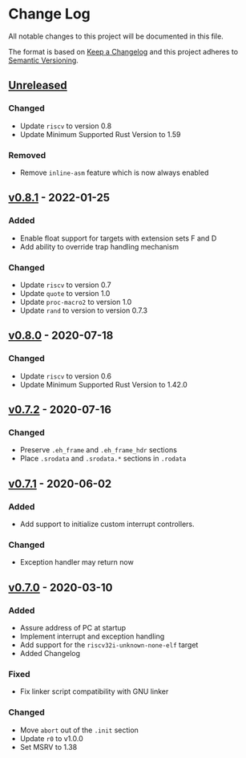 # Change Log

All notable changes to this project will be documented in this file.

The format is based on [Keep a Changelog](http://keepachangelog.com/)
and this project adheres to [Semantic Versioning](http://semver.org/).

## [Unreleased]

### Changed

- Update `riscv` to version 0.8
- Update Minimum Supported Rust Version to 1.59

### Removed

- Remove `inline-asm` feature which is now always enabled

## [v0.8.1] - 2022-01-25

### Added

- Enable float support for targets with extension sets F and D
- Add ability to override trap handling mechanism

### Changed

- Update `riscv` to version 0.7
- Update `quote` to version 1.0
- Update `proc-macro2` to version 1.0
- Update `rand` to version to version 0.7.3

## [v0.8.0] - 2020-07-18

### Changed

- Update `riscv` to version 0.6
- Update Minimum Supported Rust Version to 1.42.0

## [v0.7.2] - 2020-07-16

### Changed

- Preserve `.eh_frame` and `.eh_frame_hdr` sections
- Place `.srodata` and `.srodata.*` sections in `.rodata`

## [v0.7.1] - 2020-06-02

### Added

- Add support to initialize custom interrupt controllers.

### Changed

- Exception handler may return now

## [v0.7.0] - 2020-03-10

### Added

- Assure address of PC at startup
- Implement interrupt and exception handling
- Add support for the `riscv32i-unknown-none-elf` target
- Added Changelog

### Fixed

- Fix linker script compatibility with GNU linker

### Changed

- Move `abort` out of the `.init` section
- Update `r0` to v1.0.0
- Set MSRV to 1.38


[Unreleased]: https://github.com/rust-embedded/riscv-rt/compare/v0.8.1..HEAD
[v0.8.1]: https://github.com/rust-embedded/riscv/compare/v0.8.0...v0.8.1
[v0.8.0]: https://github.com/rust-embedded/riscv/compare/v0.7.2...v0.8.0
[v0.7.2]: https://github.com/rust-embedded/riscv/compare/v0.7.1...v0.7.2
[v0.7.1]: https://github.com/rust-embedded/riscv/compare/v0.7.0...v0.7.1
[v0.7.0]: https://github.com/rust-embedded/riscv/compare/v0.6.1...v0.7.0
